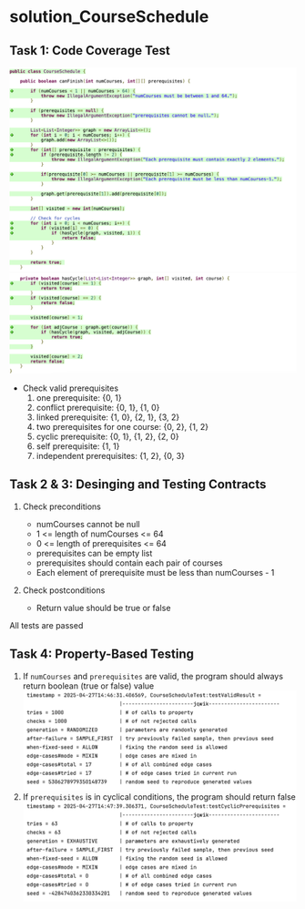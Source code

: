 # solution_CourseSchedule

## Task 1: Code Coverage Test
![CourseSchedule_jacoco_1.png](images/CourseSchedule_jacoco_1.png)
![CourseSchedule_jacoco_2.png](images/CourseSchedule_jacoco_2.png)
- Check valid prerequisites
   1. one prerequisite: {0, 1}
   2. conflict prerequisite: {0, 1}, {1, 0}
   3. linked prerequisite: {1, 0}, {2, 1}, {3, 2}
   4. two prerequisites for one course: {0, 2}, {1, 2}
   5. cyclic prerequisite: {0, 1}, {1, 2}, {2, 0}
   6. self prerequisite: {1, 1}
   7. independent prerequisites: {1, 2}, {0, 3}

## Task 2 & 3: Desinging and Testing Contracts
1. Check preconditions
   - numCourses cannot be null
   - 1 <= length of numCourses <= 64
   - 0 <= length of prerequisites <= 64
   - prerequisites can be empty list
   - prerequisites should contain each pair of courses
   - Each element of prerequisite must be less than numCourses - 1

2. Check postconditions
   - Return value should be true or false

All tests are passed

## Task 4: Property-Based Testing
1. If `numCourses` and `prerequisites` are valid, the program should always return boolean (true or false) value
   ![CourseSchedule_pbt_1.png](images/CourseSchedule_pbt_1.png)
2. If `prerequisites` is in cyclical  conditions, the program should return false
   ![CourseSchedule_pbt_2.png](images/CourseSchedule_pbt_2.png)
